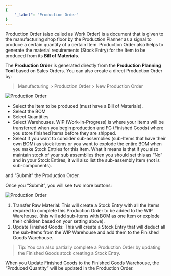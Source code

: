 ```yaml
---
{
	"_label": "Production Order"
}
---
```

Production Order (also called as Work Order) is a document that is given to the manufacturing shop floor by the Production Planner as a signal to produce a certain quantity of a certain Item. Production Order also helps to generate the material requirements (Stock Entry) for the Item to be produced from its **Bill of Materials**. 

The **Production Order** is generated directly from the **Production Planning Tool** based on Sales Orders. You can also create a direct Production Order by:

> Manufacturing > Production Order > New Production Order


![Production Order](img/production-order.png)



- Select the Item to be produced (must have a Bill of Materials).
- Select the BOM
- Select Quantities
- Select Warehouses. WIP (Work-in-Progress) is where your Items will be transferred when you begin production and FG (Finished Goods) where you store finished Items before they are shipped.
- Select if you want to consider sub-assemblies (sub-Items that have their own BOM) as stock items or you want to explode the entire BOM when you make Stock Entries for this Item. What it means is that if you also maintain stock of your sub assemblies then you should set this as “No” and in your Stock Entires, it will also list the sub-assembly Item (not is sub-components).

and “Submit” the Production Order.

Once you “Submit”, you will see two more buttons:

![Production Order](img/production-order-2.png)


1. Transfer Raw Material: This will create a Stock Entry with all the Items required to complete this Production Order to be added to the WIP Warehouse. (this will add sub-Items with BOM as one Item or explode their children based on your setting above). 
1. Update Finished Goods: This will create a Stock Entry that will deduct all the sub-Items from the WIP Warehouse and add them to the Finished Goods Warehouse.

> Tip: You can also partially complete a Production Order by updating the Finished Goods stock creating a Stock Entry.

When you Update Finished Goods to the Finished Goods Warehouse, the “Produced Quantity” will be updated in the Production Order.


